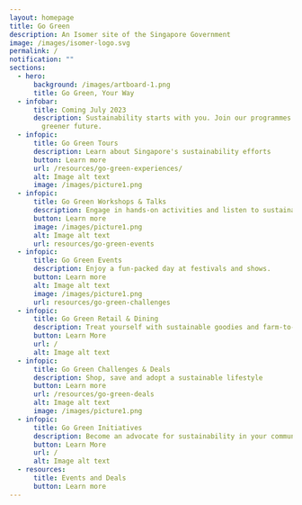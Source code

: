 ```yaml
---
layout: homepage
title: Go Green
description: An Isomer site of the Singapore Government
image: /images/isomer-logo.svg
permalink: /
notification: ""
sections:
  - hero:
      background: /images/artboard-1.png
      title: Go Green, Your Way
  - infobar:
      title: Coming July 2023
      description: Sustainability starts with you. Join our programmes to build a
        greener future.
  - infopic:
      title: Go Green Tours
      description: Learn about Singapore's sustainability efforts
      button: Learn more
      url: /resources/go-green-experiences/
      alt: Image alt text
      image: /images/picture1.png
  - infopic:
      title: Go Green Workshops & Talks
      description: Engage in hands-on activities and listen to sustainability conferences.
      button: Learn more
      image: /images/picture1.png
      alt: Image alt text
      url: resources/go-green-events
  - infopic:
      title: Go Green Events
      description: Enjoy a fun-packed day at festivals and shows.
      button: Learn more
      alt: Image alt text
      image: /images/picture1.png
      url: resources/go-green-challenges
  - infopic:
      title: Go Green Retail & Dining
      description: Treat yourself with sustainable goodies and farm-to-table experiences.
      button: Learn More
      url: /
      alt: Image alt text
  - infopic:
      title: Go Green Challenges & Deals
      description: Shop, save and adopt a sustainable lifestyle
      button: Learn more
      url: /resources/go-green-deals
      alt: Image alt text
      image: /images/picture1.png
  - infopic:
      title: Go Green Initiatives
      description: Become an advocate for sustainability in your community.
      button: Learn More
      url: /
      alt: Image alt text
  - resources:
      title: Events and Deals
      button: Learn more
---
```

